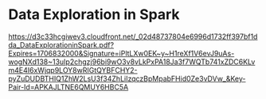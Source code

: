 # Data Exploration in Spark

https://d3c33hcgiwev3.cloudfront.net/_02d48737804e6996d1732ff397bf1dda_DataExplorationinSpark.pdf?Expires=1706832000&Signature=iPltLXw0EK~y~H1reXf1V6evJ9uAs-wogNXd138~13uIp2chgzj96bi9wO3v8vLkPxPA18Ja3f7WQTb741xZDC6KLvm4E4I6xWjqp9LOY8wRIGtQYBFCHY2-pyZuDUDBTHIQ1ZhW2LsU3f34ZhLiIzqczBpMpabFHid0Ze3vDVw_&Key-Pair-Id=APKAJLTNE6QMUY6HBC5A